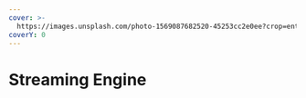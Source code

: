 ```yaml
---
cover: >-
  https://images.unsplash.com/photo-1569087682520-45253cc2e0ee?crop=entropy&cs=srgb&fm=jpg&ixid=M3wxOTcwMjR8MHwxfHNlYXJjaHw2fHx2aWRlb3dhbGx8ZW58MHx8fHwxNzE3NDI1NjcyfDA&ixlib=rb-4.0.3&q=85
coverY: 0
---
```


# Streaming Engine


